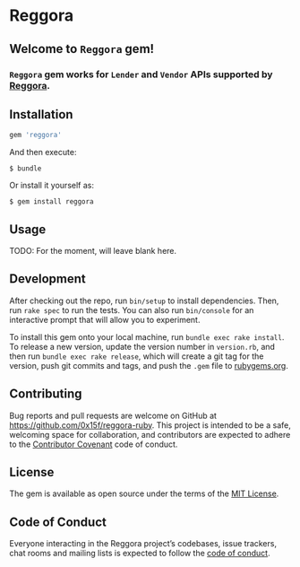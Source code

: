 # Reggora

## Welcome to `Reggora` gem!
### `Reggora` gem works for `Lender` and `Vendor` APIs supported by [Reggora](https://sandbox.reggora.io/).

## Installation


```ruby
gem 'reggora'
```

And then execute:

    $ bundle

Or install it yourself as:

    $ gem install reggora

## Usage

TODO: For the moment, will leave blank here.

## Development

After checking out the repo, run `bin/setup` to install dependencies. Then, run `rake spec` to run the tests. You can also run `bin/console` for an interactive prompt that will allow you to experiment.

To install this gem onto your local machine, run `bundle exec rake install`. To release a new version, update the version number in `version.rb`, and then run `bundle exec rake release`, which will create a git tag for the version, push git commits and tags, and push the `.gem` file to [rubygems.org](https://rubygems.org).

## Contributing

Bug reports and pull requests are welcome on GitHub at https://github.com/0x15f/reggora-ruby. This project is intended to be a safe, welcoming space for collaboration, and contributors are expected to adhere to the [Contributor Covenant](http://contributor-covenant.org) code of conduct.

## License

The gem is available as open source under the terms of the [MIT License](https://opensource.org/licenses/MIT).

## Code of Conduct

Everyone interacting in the Reggora project’s codebases, issue trackers, chat rooms and mailing lists is expected to follow the [code of conduct](https://github.com/0x15f/reggora-ruby/blob/master/CODE_OF_CONDUCT.md).
